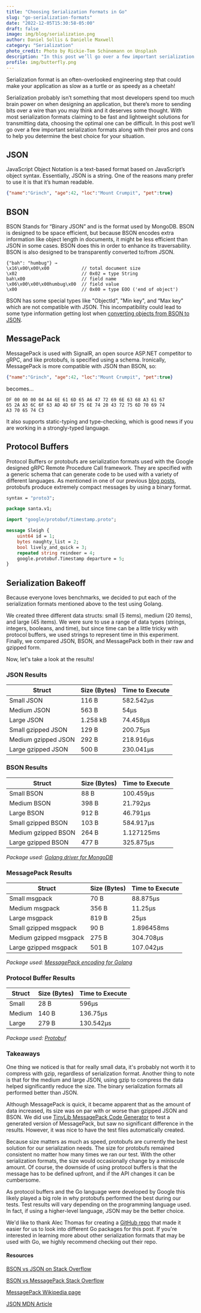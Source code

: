 ```yaml
---
title: "Choosing Serialization Formats in Go"
slug: "go-serialization-formats"
date: "2022-12-05T15:30:58-05:00"
draft: false
image: img/blog/serialization.png
author: Daniel Sollis & Danielle Maxwell
category: "Serialization"
photo_credit: Photo by Rickie-Tom Schünemann on Unsplash
description: "In this post we’ll go over a few important serialization formats along with their pros and cons to help you determine the best choice for your situation."
profile: img/butterfly.png
---
```


Serialization format is an often-overlooked engineering step that could make your application as slow as a turtle or as speedy as a cheetah!

<!--more-->

Serialization probably isn’t something that most developers spend too much brain power on when designing an application, but there’s more to sending bits over a wire than you may think and it deserves some thought. With most serialization formats claiming to be fast and lightweight solutions for transmitting data, choosing the optimal one can be difficult. In this post we’ll go over a few important serialization formats along with their pros and cons to help you determine the best choice for your situation.

## JSON

JavaScript Object Notation is a text-based format based on JavaScript’s object syntax. Essentially, JSON is a string. One of the reasons many prefer to use it is that it’s human readable.

```json
{"name":"Grinch", "age":42, "loc":"Mount Crumpit", "pet":true}
```

## BSON

BSON Stands for “Binary JSON” and is the format used by MongoDB. BSON is designed to be space efficient, but because BSON encodes extra information like object length in documents, it might be less efficient than JSON in some cases. BSON does this in order to enhance its traversability. BSON is also designed to be transparently converted to/from JSON.

```
{"bah": "humbug"} →
\x16\x00\x00\x00            // total document size
\x02                        // 0x02 = type String
bah\x00                     // field name
\x06\x00\x00\x00humbug\x00  // field value
\x00                        // 0x00 = type EOO ('end of object')
```

BSON has some special types like "ObjectId", "Min key", and “Max key" which are not compatible with JSON. This incompatibility could lead to some type information getting lost when [converting objects from BSON to JSON](https://stackoverflow.com/questions/12438280/what-is-bson-and-exactly-how-is-it-different-from-json).


## MessagePack

MessagePack is used with SignalR, an open source ASP.NET competitor to gRPC, and like protobufs, is specified using a schema. Ironically, MessagePack is more compatible with JSON than BSON, so:

```json
{"name":"Grinch", "age":42, "loc":"Mount Crumpit", "pet":true}
```
becomes...
```
DF 00 00 00 04 A4 6E 61 6D 65 A6 47 72 69 6E 63 68 A3 61 67
65 2A A3 6C 6F 63 AD 4D 6F 75 6E 74 20 43 72 75 6D 70 69 74
A3 70 65 74 C3
```

It also supports static-typing and type-checking, which is good news if you are working in a strongly-typed language.

## Protocol Buffers

Protocol Buffers or protobufs are serialization formats used with the Google designed gRPC Remote Procedure Call framework. They are specified with a generic schema that can generate code to be used with a variety of different languages. As mentioned in one of our previous [blog posts](https://rotational.io/blog/what-are-protocol-buffers/), protobufs produce extremely compact messages by using a binary format.

```proto
syntax = "proto3";

package santa.v1;

import "google/protobuf/timestamp.proto";

message Sleigh {
    uint64 id = 1;
    bytes naughty_list = 2;
    bool lively_and_quick = 3;
    repeated string reindeer = 4;
    google.protobuf.Timestamp departure = 5;
}
```

## Serialization Bakeoff

Because everyone loves benchmarks, we decided to put each of the serialization formats mentioned above to the test using Golang.

We created three different data structs: small (5 items), medium (20 items), and large (45 items). We were sure to use a range of data types (strings, integers, booleans, and time), but since time can be a little tricky with protocol buffers, we used strings to represent time in this experiment. Finally, we compared JSON, BSON, and MessagePack both in their raw and gzipped form.

Now, let's take a look at the results!

### JSON Results

| Struct  |  Size (Bytes) |  Time to Execute |
|---|---|---|
| Small JSON  | 116 B | 582.542µs |
| Medium JSON  | 563 B | 54µs |
| Large JSON  | 1.258 kB | 74.458µs |
| Small gzipped JSON | 129 B | 200.75µs |
| Medium gzipped JSON | 292 B | 218.916µs |
| Large gzipped JSON | 500 B | 230.041µs |

### BSON Results

| Struct  |  Size (Bytes) |  Time to Execute |
|---|---|---|
| Small BSON  | 88 B  | 100.459µs |
| Medium BSON  | 398 B | 21.792µs |
| Large BSON  | 912 B | 46.791µs |
| Small gzipped BSON  | 103 B | 584.917µs |
| Medium gzipped BSON | 264 B | 1.127125ms |
| Large gzipped BSON | 477 B | 325.875µs |

*Package used: [Golang driver for MongoDB](https://github.com/mongodb/mongo-go-driver)*

### MessagePack Results

| Struct  |  Size (Bytes) |  Time to Execute |
|---|---|---|
| Small msgpack | 70 B | 88.875µs |
| Medium msgpack | 356 B | 11.25µs |
| Large msgpack | 819 B | 25µs |
| Small gzipped msgpack | 90 B | 1.896458ms |
| Medium gzipped msgpack | 275 B | 304.708µs |
| Large gzipped msgpack | 501 B | 107.042µs |

*Package used: [MessagePack encoding for Golang](github.com/vmihailenco/msgpack)*

### Protocol Buffer Results

| Struct  |  Size (Bytes) |  Time to Execute |
|---|---|---|
| Small | 28 B | 596µs |
| Medium | 140 B | 136.75µs |
| Large | 279 B | 130.542µs |

*Package used: [Protobuf](https://github.com/protocolbuffers/protobuf)*

### Takeaways

One thing we noticed is that for really small data, it's probably not worth it to compress with gzip, regardless of serialization format. Another thing to note is that for the medium and large JSON, using gzip to compress the data helped significantly reduce the size. The binary serialization formats all performed better than JSON.

Although MessagePack is quick, it became apparent that as the amount of data increased, its size was on par with or worse than gzipped JSON and BSON. We did use [TinyLib MessagePack Code Generator](https://github.com/tinylib/msgp) to test a generated version of MessagePack, but saw no significant difference in the results. However, it was nice to have the test files automatically created.

Because size matters as much as speed, protobufs are currently the best solution for our serialization needs. The size for protobufs remained consistent no matter how many times we ran our test. With the other serialization formats, the size would occasionally change by a miniscule amount. Of course, the downside of using protocol buffers is that the message has to be defined upfront, and if the API changes it can be cumbersome.

As protocol buffers and the Go language were developed by Google this likely played a big role in why protobufs performed the best during our tests. Test results will vary depending on the programming language used. In fact, if using a higher-level language, JSON may be the better choice.

We'd like to thank Alec Thomas for creating a [GitHub repo](https://github.com/alecthomas/go_serialization_benchmarks) that made it easier for us to look into different Go packages for this post. If you're interested in learning more about other serialization formats that may be used with Go, we highly recommend checking out their repo.

#### Resources
[BSON vs JSON on Stack Overflow](https://stackoverflow.com/questions/12438280/what-is-bson-and-exactly-how-is-it-different-from-json)

[BSON vs MessagePack Stack Overflow](https://stackoverflow.com/questions/6355497/performant-entity-serialization-bson-vs-messagepack-vs-json)

[MessagePack Wikipedia page](https://en.wikipedia.org/wiki/MessagePack)

[JSON MDN Article](https://developer.mozilla.org/en-US/docs/Learn/JavaScript/Objects/JSON)